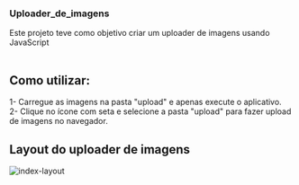### Uploader_de_imagens <br />
Este projeto teve como objetivo criar um uploader de imagens usando JavaScript
<br /><br />
## Como utilizar:
1- Carregue as imagens na pasta "upload" e apenas execute o aplicativo. <br />
2- Clique no ícone com seta e selecione a pasta "upload" para fazer upload de imagens no navegador.

## Layout do uploader de imagens
![index-layout](https://user-images.githubusercontent.com/95611970/187524759-713c0f6c-7fc7-481e-8b3a-be680c21cb41.jpg)
